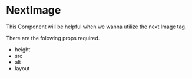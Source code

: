 # NextImage

This Component will be helpful when we wanna utilize the next Image tag.

There are the folowing props required.

- height
- src
- alt
- layout
